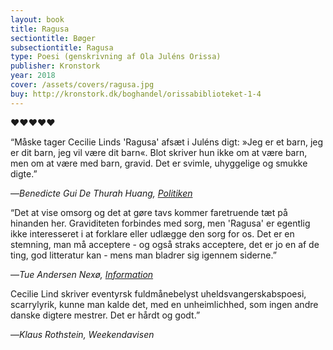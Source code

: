 ```yaml
---
layout: book
title: Ragusa
sectiontitle: Bøger
subsectiontitle: Ragusa
type: Poesi (genskrivning af Ola Juléns Orissa)
publisher: Kronstork
year: 2018
cover: /assets/covers/ragusa.jpg
buy: http://kronstork.dk/boghandel/orissabiblioteket-1-4
---
```


<p class="red">&hearts;&hearts;&hearts;&hearts;&hearts;</p>
“Måske tager Cecilie Linds 'Ragusa' afsæt i Juléns digt: »Jeg er et barn, jeg er dit barn, jeg vil være dit barn«. Blot skriver hun ikke om at være barn, men om at være med barn, gravid. Det er svimle, uhyggelige og smukke digte.”


<p class="review-attribution">—<i>Benedicte Gui De Thurah Huang, <a href="https://politiken.dk/kultur/boger/boganmeldelser/skonlitteratur_boger/art6321150/Fire-danske-digtere-genskriver-svenske-Ola-Juléns-kultklassiker-Orissa" target="_blank" rel="noopener noreferrer">Politiken</a></i></p>

“Det at vise omsorg og det at gøre tavs kommer faretruende tæt på hinanden her. Graviditeten forbindes med sorg, men 'Ragusa' er egentlig ikke interesseret i at forklare eller udlægge den sorg for os. Det er en stemning, man må acceptere - og også straks acceptere, det er jo en af de ting, god litteratur kan - mens man bladrer sig igennem siderne.”


<p class="review-attribution">—<i>Tue Andersen Nexø, <a href="https://www.information.dk/kultur/anmeldelse/2018/01/orissa-biblioteket-formeksperiment-paa-allerbedste-maade" target="_blank" rel="noopener noreferrer">Information</a></i></p>

Cecilie Lind skriver eventyrsk fuldmånebelyst uheldsvangerskabspoesi, scarrylyrik, kunne man kalde det, med en unheimlichhed, som ingen andre danske digtere mestrer. Det er hårdt og godt.”

<p class="review-attribution">—<i>Klaus Rothstein, Weekendavisen</i></p>